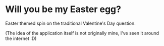 # Will you be my Easter egg?

Easter themed spin on the traditional Valentine's Day question.

(The idea of the application itself is not originally mine,
I've seen it around the internet :D)
